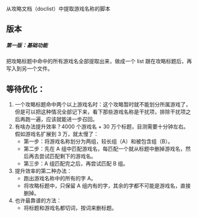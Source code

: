 从攻略文档（doclist）中提取游戏名称的脚本

## 版本

##### 第一版：基础功能

把攻略标题中命中的所有游戏名全部提取出来，做成一个 list 跟在攻略标题后，再写入到另一个文件。

## 等待优化：

1. 一个攻略标题命中两个以上游戏名时：这个攻略暂时就不能划分所属游戏了，但是可以把这种情况全部记下来，看下那些游戏名称是干扰项，排除干扰项之后再跑一遍，应该就能进一步召回。
2. 有啥办法提升效率？4000 个游戏名 + 30 万个标题，目测需要十分钟左右。假如游戏名扩展到 3 万，就太慢了：
	+ 第一步：将游戏名称划分为两组，较长组（A）和被包含组（B）。
	+ 第二步：先在 A 组中匹配游戏名，每匹配一个就从标题中删掉游戏名，然后再去尝试匹配剩下的游戏名。
	+ 第三步：A 组匹配完之后，再尝试匹配 B 组。
3. 提升效率的第二种办法：
	+ 跑出游戏名称中的所有的字 A。
	+ 将攻略标题中，只保留 A 组内有的字，其余的字都不可能是游戏名，直接删掉。
4. 也许最靠谱的方法：
	+ 将标题和游戏名都切词，按词来删标题。


